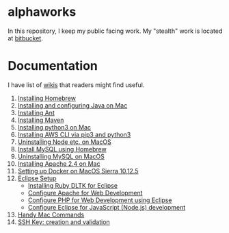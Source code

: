 # alphaworks
In this repository, I keep my public facing work.
My "stealth" work is located at [bitbucket](https://bitbucket.org/rajivkanaujia/).

# Documentation
I have list of [wikis](https://github.com/rajivkanaujia/alphaworks/wiki) that readers might find useful.
1. [Installing Homebrew](https://github.com/rajivkanaujia/alphaworks/wiki/Installing-Homebrew)
2. [Installing and configuring Java on Mac](https://github.com/rajivkanaujia/alphaworks/wiki/Installing-and-configuring-Java-on-Mac)
3. [Installing Ant](https://github.com/rajivkanaujia/alphaworks/wiki/Installing-Ant)
4. [Installing Maven](https://github.com/rajivkanaujia/alphaworks/wiki/Installing-Maven)
5. [Installing python3 on Mac](https://github.com/rajivkanaujia/alphaworks/wiki/Installing-python3-on-Mac)
6. [Installing AWS CLI via pip3 and python3](https://github.com/rajivkanaujia/alphaworks/wiki/Installing-AWS-CLI-via-pip3-and-python3)
7. [Uninstalling Node etc. on MacOS](https://github.com/rajivkanaujia/alphaworks/wiki/Uninstalling-Node-etc.-on-MacOS)
8. [Install MySQL using Homebrew](https://github.com/rajivkanaujia/alphaworks/wiki/Install-MySQL-using-Homebrew)
9. [Uninstalling MySQL on MacOS](https://github.com/rajivkanaujia/alphaworks/wiki/Uninstalling-MySQL-on-MacOS)
10. [Installing Apache 2.4 on Mac](https://github.com/rajivkanaujia/alphaworks/wiki/Installing-Apache-2.4-on-Mac)
11. [Setting up Docker on MacOS Sierra 10.12.5](https://github.com/rajivkanaujia/alphaworks/wiki/Setting-up-Docker-on-MacOS-Sierra-10.12.5)
12. [Eclipse Setup](https://github.com/rajivkanaujia/alphaworks/wiki/Eclipse-Setup)
    * [Installing Ruby DLTK for Eclipse](https://github.com/rajivkanaujia/alphaworks/wiki/Installing-Ruby-DLTK-for-Eclipse)
    * [Configure Apache for Web Development](https://github.com/rajivkanaujia/alphaworks/wiki/Configure-Apache-for-Web-Development)
    * [Configure PHP for Web Development using Eclipse](https://github.com/rajivkanaujia/alphaworks/wiki/Configure-PHP-for-Web-Development-using-Eclipse)
    * [Configure Eclipse for JavaScript (Node.js) development](https://github.com/rajivkanaujia/alphaworks/wiki/Configure-Eclipse-for-JavaScript-(Node.js)-development)
13. [Handy Mac Commands](https://github.com/rajivkanaujia/alphaworks/wiki/Handy-Mac-Commands)
14. [SSH Key: creation and validation](https://github.com/rajivkanaujia/alphaworks/wiki/SSH-Key-creation-and-validation)
